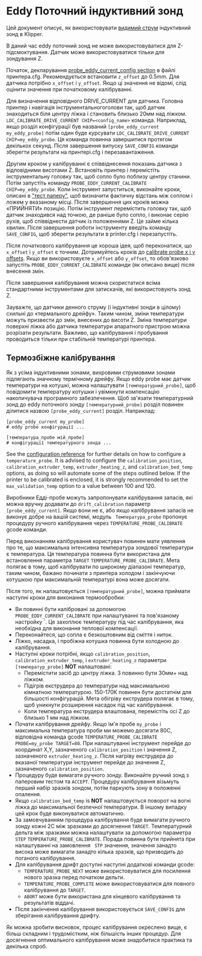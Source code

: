 # Eddy Поточний індуктивний зонд

Цей документ описує, як використовувати [видимий струм](https://en.wikipedia.org/wiki/Eddy_current) індуктивний зонд в Klipper.

В даний час eddy поточний зонд не може використовуватися для Z-підсмоктування. Датчик може використовуватися тільки для зондування Z.

Початок, декларування [probe_eddy_current_config section](Config_Reference.md#probe_eddy_current) в файлі принтера.cfg. Рекомендується встановити `z_offset` до 0.5mm. Для датчика потрібно `x_offset` і `y_offset`. Якщо ці значення не відомі, слід оцінити значення при початковому калібруванні.

Для визначення відповідного DRIVE_CURRENT для датчика. Головна принтер і навігація інструментальногоголови так, щоб датчик знаходиться біля центру ліжка і становить близько 20мм над ліжком. `LDC_CALIBRATE_DRIVE_CURRENT CHIP=<config_name>` команда. Наприклад, якщо розділ конфігурації був названий `[probe_eddy_current my_eddy_probe]` потім один буде курсувати `LDC_CALIBRATE_DRIVE_CURRENT CHIP=my_eddy_probe`. Ця команда повинна завершитися протягом декількох секунд. Після завершення випуску `SAVE_CONFIG` команди зберегти результати на принтері.cfg і перезавантаження.

Другим кроком у калібруванні є співвіднесення показань датчика з відповідними висотами Z. Встановіть принтер і перемістіть інструментальну головку так, щоб сопло було поблизу центру станини. Потім запустіть команду `PROBE_EDDY_CURRENT_CALIBRATE CHIP=my_eddy_probe`. Коли інструмент запуститься, виконайте кроки, описані в ["тест паперу"](Bed_Level.md#the-paper-test), щоб визначити фактичну відстань між соплом і ложем у вказаному місці. Після завершення цих кроків можна «ПРИЙНЯТИ» позицію. Потім інструмент перемістить головку так, щоб датчик знаходився над точкою, де раніше було сопло, і виконає серію рухів, щоб співвіднести датчик із положеннями Z. Це займе кілька хвилин. Після завершення роботи інструменту введіть команду `SAVE_CONFIG`, щоб зберегти результати в printer.cfg і перезапустіть.

Після початкового калібрування це хороша ідея, щоб переконатися, що `x_offset` і `y_offset` є точним. Дотримуйтесь кроків до [calibrate probe x і y offsets](Probe_Calibrate.md#calibrating-probe-x-і-offsets). Якщо ви використовуєте `x_offset` або `y_offset`, то обов'язково запустіть `PROBE_EDDY_CURRENT_CALIBRATE` команди (як описано вище) після внесення змін.

Після завершення калібрування можна скористатися всіма стандартними інструментами для затискачів, які використовують зонд Z.

Зауважте, що датчики денного струму (і індуктивні зонди в цілому) схильні до «термального дрейфу». Таким чином, зміни температури можуть призвести до змін, внесених до висоти Z. Зміна температури поверхні ліжка або датчика температури апаратного пристрою можна розрізати результати. Важливо, що калібрування і пробування проводиться тільки при стабільній температурі принтера.

## Термозбіжне калібрування

Як з усіма індуктивними зонами, вихровими струмовими зонами підлягають значному термічному дрейфу. Якщо eddy probe має датчик температури на котушкі, можна налаштувати `[температурний_probe]`, щоб повідомити температуру котушки і увімкнути компенсацію накопичувача програмного забезпечення. Щоб зв'язати температурний зонд до eddy поточного зонду `[температурний_probe]` розділ повинен ділитися назвою `[probe_eddy_current]` розділ. Наприклад:

```
[probe_eddy_current my_probe]
# eddy probe конфігурації ...

[температура_пробе мій_пробе]
# конфігурації температурного зонда ...
```

See the [configuration reference](Config_Reference.md#temperature_probe) for further details on how to configure a `temperature_probe`. It is advised to configure the `calibration_position`, `calibration_extruder_temp`, `extruder_heating_z`, and `calibration_bed_temp` options, as doing so will automate some of the steps outlined below. If the printer to be calibrated is enclosed, it is strongly recommended to set the `max_validation_temp` option to a value between 100 and 120.

Виробники Едді-пробе можуть запропонувати калібрування запасів, які можна вручну додавати до `drift_calibration` параметр `[probe_eddy_current]`. Якщо вони не є, або якщо калібрування запасів не виконує добре на вашій системі, модуль ` Температура_probe` пропонує процедуру ручного калібрування через `TEMPERATURE_PROBE_CALIBRATE` gcode команди.

Перед виконанням калібрування користувач повинен мати уявлення про те, що максимальна інтенсивна температура зондової температури є температура. Ця температура повинна бути використана для встановлення параметра `TARGET` `TEMPERATURE_PROBE_CALIBRATE`. Мета полягає в тому, щоб калібрувати по широкому діапазоні температур, таким чином, бажано починати з принтера холодом і закінчуючи котушкою при максимальній температурі вона може досягати.

Після того, як налаштовується `[температурний_probe]`, можна приймати наступні кроки для виконання термообробки:

- Ви повинні бути калібровані за допомогою ` PROBE_EDDY_CURRENT_CALIBRATE` при налаштуванні та пов'язаному настройку `. Це захоплює температуру під час калібрування, яка необхідна для виконання теплової компенсації.
- Переконайтеся, що сопла є безкоштовним від сміття і ниток.
- Ліжко, насадка, і пробіжна котушка повинна бути холодною до калібрування.
- Наступні кроки потрібні, якщо `calibration_position`, `calibration_extruder_temp`, і `extruder_heating_z` параметри `[температур_probe]` **NOT** налаштовані:
   - Перемістити засіб до центру ліжка. З повинно бути 30мм+ над ліжком.
   - Підігрів екструдера до температури над максимальною кімнатною температурою. 150-170К повинен бути достатнім для більшості конфігурацій. Мета обігріву екструдера полягає в тому, щоб уникнути розширення насадок під час калібрування.
   - Коли температура екструдера влаштована, перемістіть осі Z до близько 1 мм над ліжком.
- Почати калібрування дрейфу. Якщо ім'я пробе `my_probe` і максимальна температура проби ми можемо досягати 80C, відповідна команда gcode `TEMPERATURE_PROBE_CALIBRATE PROBE=my_probe TARGET=80`. При налаштуванні інструмент перейде до координат X,Y, зазначеного `calibration_position` і значення Z, зазначеного `extruder_heating_z`. Після нагріву екструдера до вказаної температури інструмент перейде до значення Z, зазначеного `calibration_position`.
- Процедуру буде вимагати ручного зонду. Виконайте ручний зонд з паперовим тестом та `ACCEPT`. Процедуру калібрування візьмуть перший набір зразків зондом, потім паркують зону в положенні опалення.
- Якщо `calibration_bed_temp` is **NOT** налаштовується поворот на вогні ліжка до максимальної безпечної температури. В іншому випадку цей крок буде виконуватися автоматично.
- За замовчуванням процедура калібрування буде вимагати ручного зонду кожні 2C між зразками до досягнення `TARGET`. Температурний дельта між зразками можна налаштувати за допомогою параметра `STEP` `TEMPERATURE_PROBE_CALIBRATE`. Порада повинна бути прийнята при налаштуванні на замовлення ` STP` значення, значення занадто висока може вимагати занадто кілька зразків, що призводить до поганого калібрування.
- Для калібрування дрифт доступні наступні додаткові команди gcode:
   - `TEMPERATURE_PROBE_NEXT` може використовуватися для посилення нового зразка перед початком дельти.
   - `TEMPERATURE_PROBE_COMPLETE` може використовуватися для повного калібрування до `TARGET`.
   - `ABORT` може бути використана для кінцевого калібрування та результатів віддачі.
- Після закінчення калібрування використовується `SAVE_CONFIG` для зберігання калібрування дрифту.

Як можна зробити висновок, процес калібрування окреслено вище, є більш складним і трудомістким, ніж більшість інших процедур. Для досягнення оптимального калібрування може знадобитися практика та декілька спроб.
